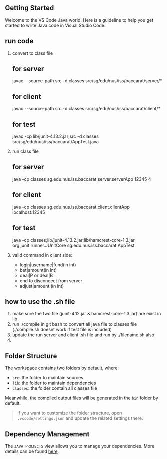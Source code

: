 ## Getting Started

Welcome to the VS Code Java world. Here is a guideline to help you get started to write Java code in Visual Studio Code.

## run code
1. convert to class file
    ## for server
    javac --source-path src -d classes src/sg/edu/nus/iss/baccarat/server/* 
    ## for client 
    javac --source-path src -d classes src/sg/edu/nus/iss/baccarat/client/* 
    ## for test    	
    javac -cp lib/junit-4.13.2.jar;src -d classes src/sg/edu/nus/iss/baccarat/AppTest.java

2. run class file
    ## for server
    java -cp classes sg.edu.nus.iss.baccarat.server.serverApp 12345 4
    ## for client
    java -cp classes sg.edu.nus.iss.baccarat.client.clientApp localhost:12345
    ## for test
    java -cp classes;lib/junit-4.13.2.jar;lib/hamcrest-core-1.3.jar org.junit.runner.JUnitCore sg.edu.nus.iss.baccarat.AppTest


3. valid command in client side:
    - login|username|fund(in int)
    - bet|amount(in int)
    - deal|P or deal|B 
    - end to disconeect from server
    - adjust|amount (in int) 

## how to use the .sh file
1. make sure the two file (junit-4.12.jar & hamcrest-core-1.3.jar) are exist in lib 
2. run ./compile in git bash to convert all java file to classes file (./compile.sh doesnt work if test file is included) 
3. update the run server and client .sh file and run by ./filename.sh also
4. 

## Folder Structure

The workspace contains two folders by default, where:

- `src`: the folder to maintain sources
- `lib`: the folder to maintain dependencies
- `classes`: the folder contain all classes file

Meanwhile, the compiled output files will be generated in the `bin` folder by default.

> If you want to customize the folder structure, open `.vscode/settings.json` and update the related settings there.

## Dependency Management

The `JAVA PROJECTS` view allows you to manage your dependencies. More details can be found [here](https://github.com/microsoft/vscode-java-dependency#manage-dependencies).
